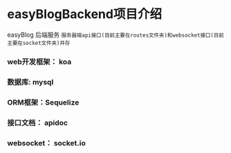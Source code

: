 
# easyBlogBackend项目介绍
easyBlog 后端服务 `服务器端api接口(目前主要在routes文件夹)和websocket接口(目前主要在socket文件夹)并存`
### web开发框架： koa
### 数据库: mysql
### ORM框架：Sequelize
### 接口文档： apidoc
### websocket： socket.io